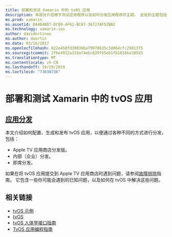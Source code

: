 ```yaml
---
title: 部署和测试 Xamarin 中的 tvOS 应用
description: 本部分介绍用于测试应用程序以及如何分发应用程序的主题。 此处的主题包括用于调试的工具、部署到测试人员以及如何将应用程序发布到 Apple TV 应用商店。
ms.prod: xamarin
ms.assetid: DA4B4BD7-DC09-4F61-BC07-36727AF52BA2
ms.technology: xamarin-ios
author: davidortinau
ms.author: daortin
ms.date: 03/16/2017
ms.openlocfilehash: 022e458fd398366a79970635c1d064cfc2981375
ms.sourcegitcommit: 2fbe4932a319af4ebc829f65eb1fb1816ba305d3
ms.translationtype: MT
ms.contentlocale: zh-CN
ms.lasthandoff: 10/29/2019
ms.locfileid: "73030736"
---
```

# <a name="deploying-and-testing-tvos-apps-in-xamarin"></a>部署和测试 Xamarin 中的 tvOS 应用

## <a name="app-distributioniostvosdeploy-testapp-distributionindexmd"></a>[应用分发](~/ios/tvos/deploy-test/app-distribution/index.md)

本文介绍如何配置、生成和发布 tvOS 应用，以便通过各种不同的方式进行分发，包括：

- Apple TV 应用商店分发版。
- 内部（企业）分发。
- 即席分发。

如果在将 tvOS 应用提交到 Apple TV 应用商店时遇到问题，请参阅[故障排除](~/ios/tvos/troubleshooting.md)指南。 它包含一些你可能会遇到的已知问题，以及如何在 tvOS 中解决这些问题。

## <a name="related-links"></a>相关链接

- [tvOS 示例](https://docs.microsoft.com/samples/browse/?products=xamarin&term=Xamarin.iOS+tvOS)
- [tvOS](https://developer.apple.com/tvos/)
- [tvOS 人体学接口指南](https://developer.apple.com/tvos/human-interface-guidelines/)
- [TvOS 应用编程指南](https://developer.apple.com/library/prerelease/tvos/documentation/General/Conceptual/AppleTV_PG/)
